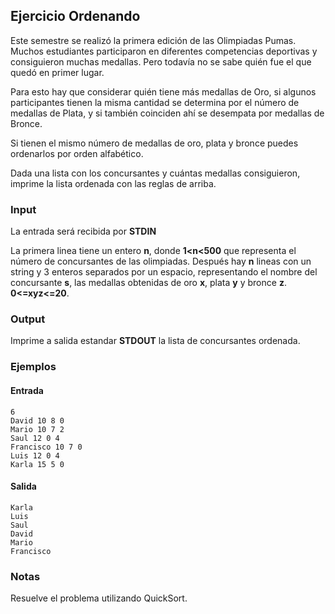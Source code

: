 ## Ejercicio Ordenando

Este semestre se realizó la primera edición de las Olimpiadas Pumas. Muchos estudiantes participaron en diferentes competencias deportivas y consiguieron muchas medallas. Pero todavía no se sabe quién fue el que quedó en primer lugar.

Para esto hay que considerar quién tiene más medallas de Oro, si algunos participantes tienen la misma cantidad se determina por el número de medallas de Plata, y si también coinciden ahí se desempata por medallas de Bronce.

Si tienen el mismo número de medallas de oro, plata y bronce puedes ordenarlos por orden alfabético.

Dada una lista con los concursantes y cuántas medallas consiguieron, imprime la lista ordenada con las reglas de arriba.


### Input

La entrada será recibida por **STDIN**

La primera linea tiene un entero **n**, donde **1<n<500** que representa el número de concursantes de las olimpiadas. Después hay **n** lineas con un string y 3 enteros separados por un espacio, representando el nombre del concursante **s**, las medallas obtenidas de oro **x**, plata **y** y bronce **z**. **0<=xyz<=20**.

### Output

Imprime a salida estandar **STDOUT** la lista de concursantes ordenada.

### Ejemplos

#### Entrada
```
6
David 10 8 0
Mario 10 7 2
Saul 12 0 4
Francisco 10 7 0
Luis 12 0 4
Karla 15 5 0
```
#### Salida

```
Karla
Luis
Saul
David
Mario
Francisco
```

### Notas

Resuelve el problema utilizando QuickSort.